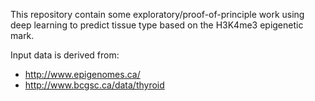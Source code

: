 This repository contain some exploratory/proof-of-principle work
using deep learning to predict tissue type based on the H3K4me3 epigenetic mark.

Input data is derived from:

- http://www.epigenomes.ca/
- http://www.bcgsc.ca/data/thyroid
